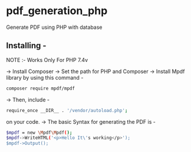 # pdf_generation_php
Generate PDF using PHP with database

## Installing - 
NOTE :- Works Only For PHP 7.4v

-> Install Composer
-> Set the path for PHP and Composer
-> Install Mpdf library by using this command -
```bash
composer require mpdf/mpdf
```
-> Then, include -
  ```bash
  require_once __DIR__ . '/vendor/autoload.php';
  ```
  on your code.
-> The basic Syntax for generating the PDF is -
 ```bash
 $mpdf = new \Mpdf\Mpdf();
 $mpdf->WriteHTML('<p>Hello It\'s working</p>');
 $mpdf->Output();
 ```
